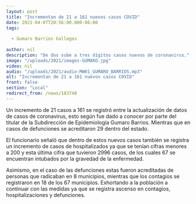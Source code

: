 ```yaml
---
layout: post
title: "Incrementan de 21 a 161 nuevos casos COVID"
date: 2021-04-07T20:56:00.000-06:00
tags:
  
  - Gumaro Barrios Gallegos
  
author: nil
description: "De dos sube a tres dígitos casos nuevos de coronavirus."
image: "/uploads/2021/images-GUMARO.jpg"
video: nil
audio: "/uploads/2021/audio-MW01_GUMARO_BARRIOS.mp3"
alt: "Incrementan de 21 a 161 nuevos casos COVID"
front: false
section: "Local"
redirect_from: /news/183748
---
```


Un incremento de 21 casos a 161 se registró entre la actualización de datos de casos de coronavirus, esto según fue dado a conocer por parte del titular de la Subdirección de Epidemiología Gumaro Barrios.  Mientras que en casos de defunciones se acreditaron 29 dentro del estado.

El funcionario señaló que dentro de estos nuevos casos también se registra un incremento de casos de hospitalizados ya que se tenían cifras menores a 200 y esta última cifra que tuvieron 2996 casos, de los cuales 67 se encuentran intubados por la gravedad de la enfermedad.

Asimismo, en el caso de las defunciones estas fueron acreditadas de personas que radicaban en 8 municipios, mientras que los contagios se registraron en 18 de los 67 municipios. Exhortando a la población a continuar con las medidas ya que se registra ascenso en contagios, hospitalizaciones y defunciones.
